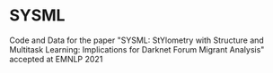 # SYSML
Code and Data for the paper "SYSML: StYlometry with Structure and Multitask Learning: Implications for Darknet Forum Migrant Analysis" accepted at EMNLP 2021
